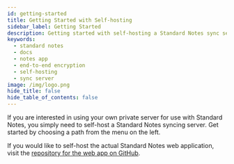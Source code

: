 ```yaml
---
id: getting-started
title: Getting Started with Self-hosting
sidebar_label: Getting Started
description: Getting started with self-hosting a Standard Notes sync server.
keywords:
  - standard notes
  - docs
  - notes app
  - end-to-end encryption
  - self-hosting
  - sync server
image: /img/logo.png
hide_title: false
hide_table_of_contents: false
---
```


If you are interested in using your own private server for use with Standard Notes, you simply need to self-host a Standard Notes syncing server. Get started by choosing a path from the menu on the left.

If you would like to self-host the actual Standard Notes web application, visit the [repository for the web app on GitHub](https://github.com/standardnotes/web).
